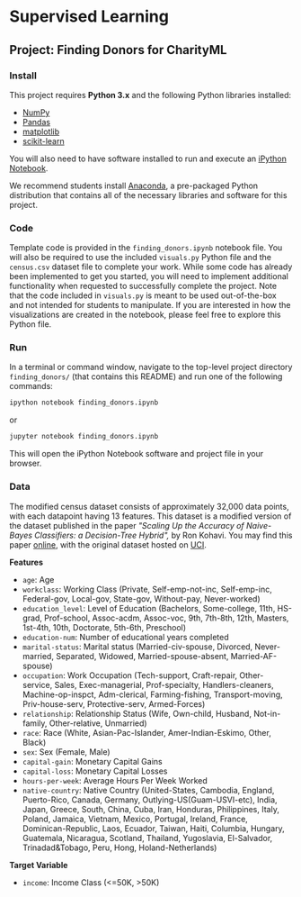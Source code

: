 # Supervised Learning

## Project: Finding Donors for CharityML

### Install

This project requires **Python 3.x** and the following Python libraries installed:

- [NumPy](http://www.numpy.org/)
- [Pandas](http://pandas.pydata.org)
- [matplotlib](http://matplotlib.org/)
- [scikit-learn](http://scikit-learn.org/stable/)

You will also need to have software installed to run and execute an
[iPython Notebook](http://ipython.org/notebook.html).

We recommend students install [Anaconda](https://www.continuum.io/downloads), a
pre-packaged Python distribution that contains all of the necessary libraries
and software for this project.

### Code

Template code is provided in the `finding_donors.ipynb` notebook file. You will
also be required to use the included `visuals.py` Python file and the
`census.csv` dataset file to complete your work. While some code has already
been implemented to get you started, you will need to implement additional
functionality when requested to successfully complete the project. Note that
the code included in `visuals.py` is meant to be used out-of-the-box and not
intended for students to manipulate. If you are interested in how the
visualizations are created in the notebook, please feel free to explore this
Python file.

### Run

In a terminal or command window, navigate to the top-level project directory
`finding_donors/` (that contains this README) and run one of the following
commands:

```bash
ipython notebook finding_donors.ipynb
```
or
```bash
jupyter notebook finding_donors.ipynb
```

This will open the iPython Notebook software and project file in your browser.

### Data

The modified census dataset consists of approximately 32,000 data points, with
each datapoint having 13 features. This dataset is a modified version of the
dataset published in the paper *"Scaling Up the Accuracy of Naive-Bayes
Classifiers: a Decision-Tree Hybrid",* by Ron Kohavi. You may find this paper
[online](https://www.aaai.org/Papers/KDD/1996/KDD96-033.pdf), with the original
dataset hosted on [UCI](https://archive.ics.uci.edu/ml/datasets/Census+Income).

**Features**
- `age`: Age
- `workclass`: Working Class (Private, Self-emp-not-inc, Self-emp-inc,
  Federal-gov, Local-gov, State-gov, Without-pay, Never-worked)
- `education_level`: Level of Education (Bachelors, Some-college, 11th,
  HS-grad, Prof-school, Assoc-acdm, Assoc-voc, 9th, 7th-8th, 12th, Masters,
  1st-4th, 10th, Doctorate, 5th-6th, Preschool)
- `education-num`: Number of educational years completed
- `marital-status`: Marital status (Married-civ-spouse, Divorced,
  Never-married, Separated, Widowed, Married-spouse-absent, Married-AF-spouse)
- `occupation`: Work Occupation (Tech-support, Craft-repair, Other-service,
  Sales, Exec-managerial, Prof-specialty, Handlers-cleaners, Machine-op-inspct,
  Adm-clerical, Farming-fishing, Transport-moving, Priv-house-serv,
  Protective-serv, Armed-Forces)
- `relationship`: Relationship Status (Wife, Own-child, Husband, Not-in-family,
  Other-relative, Unmarried)
- `race`: Race (White, Asian-Pac-Islander, Amer-Indian-Eskimo, Other, Black)
- `sex`: Sex (Female, Male)
- `capital-gain`: Monetary Capital Gains
- `capital-loss`: Monetary Capital Losses
- `hours-per-week`: Average Hours Per Week Worked
- `native-country`: Native Country (United-States, Cambodia, England,
  Puerto-Rico, Canada, Germany, Outlying-US(Guam-USVI-etc), India, Japan,
  Greece, South, China, Cuba, Iran, Honduras, Philippines, Italy, Poland,
  Jamaica, Vietnam, Mexico, Portugal, Ireland, France, Dominican-Republic,
  Laos, Ecuador, Taiwan, Haiti, Columbia, Hungary, Guatemala, Nicaragua,
  Scotland, Thailand, Yugoslavia, El-Salvador, Trinadad&Tobago, Peru, Hong,
  Holand-Netherlands)

**Target Variable**
- `income`: Income Class (<=50K, >50K)
